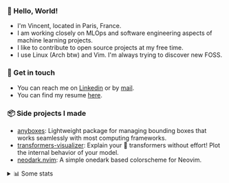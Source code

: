 ### 👋 Hello, World!

- I'm Vincent, located in Paris, France.
- I am working closely on MLOps and software engineering aspects of machine learning projects.
- I like to contribute to open source projects at my free time.
- I use Linux (Arch btw) and Vim. I'm always trying to discover new FOSS.

### 🔗 Get in touch

- You can reach me on [Linkedin](https://www.linkedin.com/in/vincent-duchauffour-3a9641155/) or by [mail](mailto:vincent.duchauffour@proton.me).
- You can find my resume [here](https://raw.githubusercontent.com/VDuchauffour/resume/main/resume.pdf).

### 📦 Side projects I made

- [anyboxes](https://github.com/VDuchauffour/anyboxes): Lightweight package for managing bounding boxes that works seamlessly with most computing frameworks.
- [transformers-visualizer](https://github.com/VDuchauffour/transformers-visualizer): Explain your 🤗 transformers without effort! Plot the internal behavior of your model. 
- [neodark.nvim](https://github.com/VDuchauffour/neodark.nvim): A simple onedark based colorscheme for Neovim.

<details><summary>📊 Some stats</summary>  
  
<p align="center">
  <img alt="VDuchauffour's github stats" src="https://github-readme-stats.vercel.app/api?username=VDuchauffour&include_all_commits=true&show_icons=true&theme=react"/>
  <br />
  <img alt="VDuchauffour's streak stats" src="https://streak-stats.demolab.com?user=VDuchauffour&theme=react"/>
  <br />
  <img alt="VDuchauffour's language stats" src="https://github-readme-stats.vercel.app/api/top-langs/?username=VDuchauffour&count_private=true&include_all_commits=true&show_icons=true&layout=compact&theme=react"/>
  <!--   <br />
  <img alt="VDuchauffour's Wakatime stats" src="https://github-readme-stats.vercel.app/api/wakatime?username=VDuchauffour&theme=react"/> -->
</p>

#### 🧭 Wakatime stats
<!--START_SECTION:waka-->
![Code Time](http://img.shields.io/badge/Code%20Time-1%2C409%20hrs%2041%20mins-blue)

![Lines of code](https://img.shields.io/badge/From%20Hello%20World%20I%27ve%20Written-2.0%20million%20lines%20of%20code-blue)

**🐱 My GitHub Data** 

> 📦 970.7 kB Used in GitHub's Storage 
 > 
> 🏆 1,744 Contributions in the Year 2023
 > 
> 🚫 Not Opted to Hire
 > 
> 📜 9 Public Repositories 
 > 
> 🔑 2 Private Repositories 
 > 
**I'm a Night 🦉** 

```text
🌞 Morning                54 commits          █░░░░░░░░░░░░░░░░░░░░░░░░   04.71 % 
🌆 Daytime                295 commits         ██████░░░░░░░░░░░░░░░░░░░   25.74 % 
🌃 Evening                636 commits         ██████████████░░░░░░░░░░░   55.50 % 
🌙 Night                  161 commits         ████░░░░░░░░░░░░░░░░░░░░░   14.05 % 
```
📅 **I'm Most Productive on Saturday** 

```text
Monday                   145 commits         ███░░░░░░░░░░░░░░░░░░░░░░   12.65 % 
Tuesday                  96 commits          ██░░░░░░░░░░░░░░░░░░░░░░░   08.38 % 
Wednesday                199 commits         ████░░░░░░░░░░░░░░░░░░░░░   17.36 % 
Thursday                 163 commits         ████░░░░░░░░░░░░░░░░░░░░░   14.22 % 
Friday                   98 commits          ██░░░░░░░░░░░░░░░░░░░░░░░   08.55 % 
Saturday                 317 commits         ███████░░░░░░░░░░░░░░░░░░   27.66 % 
Sunday                   128 commits         ███░░░░░░░░░░░░░░░░░░░░░░   11.17 % 
```


📊 **This Week I Spent My Time On** 

```text
💬 Programming Languages: 
Python                   15 hrs 47 mins      █████████████████░░░░░░░░   69.85 % 
YAML                     5 hrs 5 mins        ██████░░░░░░░░░░░░░░░░░░░   22.56 % 
Other                    21 mins             ░░░░░░░░░░░░░░░░░░░░░░░░░   01.60 % 
Markdown                 20 mins             ░░░░░░░░░░░░░░░░░░░░░░░░░   01.54 % 
zsh                      18 mins             ░░░░░░░░░░░░░░░░░░░░░░░░░   01.34 % 
```


 Last Updated on 20/12/2023 00:30:44 UTC
<!--END_SECTION:waka-->
</details>
